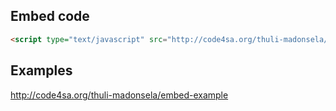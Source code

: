 ## Embed code

```html
<script type="text/javascript" src="http://code4sa.org/thuli-madonsela/embed.js"></script>
```

## Examples

http://code4sa.org/thuli-madonsela/embed-example

